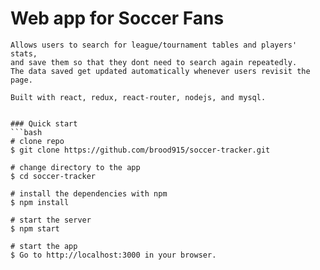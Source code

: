 # Web app for Soccer Fans

```
Allows users to search for league/tournament tables and players' stats, 
and save them so that they dont need to search again repeatedly. 
The data saved get updated automatically whenever users revisit the page.

Built with react, redux, react-router, nodejs, and mysql.


### Quick start
```bash
# clone repo
$ git clone https://github.com/brood915/soccer-tracker.git

# change directory to the app
$ cd soccer-tracker

# install the dependencies with npm
$ npm install

# start the server
$ npm start

# start the app
$ Go to http://localhost:3000 in your browser.
```

